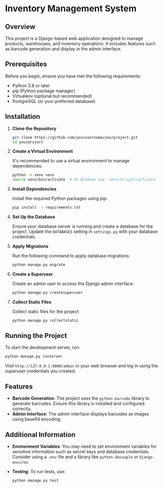 # Inventory Management System

## Overview

This project is a Django-based web application designed to manage products, warehouses, and inventory operations. It includes features such as barcode generation and display in the admin interface.

## Prerequisites

Before you begin, ensure you have met the following requirements:

- Python 3.8 or later
- pip (Python package manager)
- Virtualenv (optional but recommended)
- PostgreSQL (or your preferred database)

## Installation

1. **Clone the Repository**

   ```bash
   git clone https://github.com/yourusername/yourproject.git
   cd yourproject
   ```

2. **Create a Virtual Environment**

   It's recommended to use a virtual environment to manage dependencies:

   ```bash
   python -m venv venv
   source venv/bin/activate  # On Windows use `venv\Scripts\activate`
   ```

3. **Install Dependencies**

   Install the required Python packages using pip:

   ```bash
   pip install -r requirements.txt
   ```

4. **Set Up the Database**

   Ensure your database server is running and create a database for the project. Update the `DATABASES` setting in `settings.py` with your database credentials.

5. **Apply Migrations**

   Run the following command to apply database migrations:

   ```bash
   python manage.py migrate
   ```

6. **Create a Superuser**

   Create an admin user to access the Django admin interface:

   ```bash
   python manage.py createsuperuser
   ```

7. **Collect Static Files**

   Collect static files for the project:

   ```bash
   python manage.py collectstatic
   ```

## Running the Project

To start the development server, run:

```bash
python manage.py runserver
```

Visit `http://127.0.0.1:8000/admin` in your web browser and log in using the superuser credentials you created.

## Features

- **Barcode Generation**: The project uses the `python-barcode` library to generate barcodes. Ensure this library is installed and configured correctly.
- **Admin Interface**: The admin interface displays barcodes as images using base64 encoding.

## Additional Information

- **Environment Variables**: You may need to set environment variables for sensitive information such as secret keys and database credentials. Consider using a `.env` file and a library like `python-decouple` or `django-environ`.

- **Testing**: To run tests, use:

  ```bash
  python manage.py test
  ```
